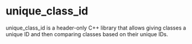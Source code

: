 # unique_class_id
unique_class_id is a header-only C++ library that allows giving classes a unique ID and then comparing classes based on their unique IDs.

